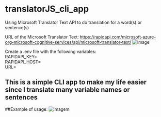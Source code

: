 # translatorJS_cli_app
Using Microsoft Translator Text API to do translation for a word(s) or sentence(s)

URL of the Microsoft Translator Text:
https://rapidapi.com/microsoft-azure-org-microsoft-cognitive-services/api/microsoft-translator-text/
![image](https://user-images.githubusercontent.com/48599344/140662618-f67a71fa-2720-4adf-a340-a661f6ccde11.png)

Create a .env file with the following variables:
<br>RAPIDAPI_KEY=<Rapidapi key>
<br>RAPIDAPI_HOST=<Rapidapi host value>
<br>URL=<URL of the Microsoft API>
  
## This is a simple CLI app to make my life easier since I translate many variable names or sentences

##Example of usage:
  ![imagem](https://user-images.githubusercontent.com/48599344/141295574-4ebe2811-2db3-4834-90c3-7e8617175b06.png)
